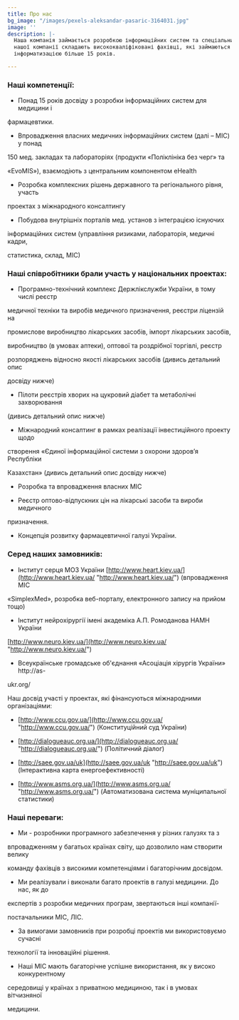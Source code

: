 ```yaml
---
title: Про нас
bg_image: "/images/pexels-aleksandar-pasaric-3164031.jpg"
image: ''
description: |-
  Наша компанія займається розробкою інформаційних систем та спеціальних рішень у галузі медицини, фармацевтики, соціальної допомоги та інших галузях. Колектив
  нашої компанії складають висококваліфіковані фахівці, які займаються
  інформатизацією більше 15 років.

---
```

### Наші компетенції:

*  Понад 15 років досвіду з розробки інформаційних систем для медицини і

фармацевтики.

*  Впровадження власних медичних інформаційних систем (далі – МІС) у понад

150 мед. закладах та лабораторіях (продукти «Поліклініка без черг» та

«EvoMIS»), взаємодіють з центральним компонентом eHealth

*  Розробка комплексних рішень державного та регіонального рівня, участь

проектах з міжнародного консалтингу

*  Побудова внутрішніх порталів мед. установ з інтеграцією існуючих

інформаційних систем (управління ризиками, лабораторія, медичні кадри,

статистика, склад, МІС)

### Наші співробітники брали участь у національних проектах:

*  Програмно-технічний комплекс Держлікслужби України, в тому числі реєстр

медичної техніки та виробів медичного призначення, реєстри ліцензій на

промислове виробництво лікарських засобів, імпорт лікарських засобів,

виробництво (в умовах аптеки), оптової та роздрібної торгівлі, реєстр

розпоряджень відносно якості лікарських засобів (дивись детальний опис

досвіду нижче)

*  Пілоти реєстрів хворих на цукровий діабет та метаболічні захворювання

(дивись детальний опис нижче)

*  Міжнародний консалтинг в рамках реалізації інвестиційного проекту щодо

створення «Єдиної інформаційної системи з охорони здоров’я Республіки

Казахстан» (дивись детальний опис досвіду нижче)

*  Розробка та впровадження власних МІС


*  Реєстр оптово-відпускних цін на лікарські засоби та вироби медичного

призначення.

*  Концепція розвитку фармацевтичної галузі України.

### Серед наших замовників:

*  Інститут серця МОЗ України [http://www.heart.kiev.ua/](http://www.heart.kiev.ua/ "http://www.heart.kiev.ua/") (впровадження МІС

«SimplexMed», розробка веб-порталу, електронного запису на прийом тощо)

*  Інститут нейрохірургії імені академіка А.П. Ромоданова НАМН України

[http://www.neuro.kiev.ua/](http://www.neuro.kiev.ua/ "http://www.neuro.kiev.ua/")

*  Всеукраїнське громадське об'єднання «Асоціація хірургів України» http://as-

ukr.org/

Наш досвід участі у проектах, які фінансуються міжнародними організаціями:

*  [http://www.ccu.gov.ua/](http://www.ccu.gov.ua/ "http://www.ccu.gov.ua/") (Конституційний суд України)


*  [http://dialogueauc.org.ua/](http://dialogueauc.org.ua/ "http://dialogueauc.org.ua/") (Політичний діалог)


*  [http://saee.gov.ua/uk](http://saee.gov.ua/uk "http://saee.gov.ua/uk") (Інтерактивна карта енергоефективності)


*  [http://www.asms.org.ua/](http://www.asms.org.ua/ "http://www.asms.org.ua/") (Автоматизована система муніципальної статистики)

### Наші переваги:

*  Ми - розробники програмного забезпечення у різних галузях та з

впровадженням у багатьох країнах світу, що дозволило нам створити велику

команду фахівців з високими компетенціями і багаторічним досвідом.

*  Ми реалізували і виконали багато проектів в галузі медицини. До нас, як до

експертів з розробки медичних програм, звертаються інші компанії-

постачальники МІС, ЛІС.

*  За вимогами замовників при розробці проектів ми використовуємо сучасні

технології та інноваційні рішення.

*  Наші МІС мають багаторічне успішне використання, як у високо конкурентному

середовищі у країнах з приватною медициною, так і в умовах вітчизняної

медицини.